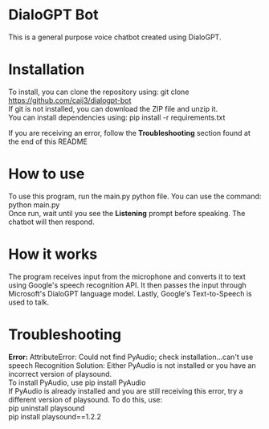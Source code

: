 # DialoGPT Bot
This is a general purpose voice chatbot created using DialoGPT.

# Installation
To install, you can clone the repository using: git clone https://github.com/caij3/dialogpt-bot 
<br>
If git is not installed, you can download the ZIP file and unzip it.
<br>
You can install dependencies using: pip install -r requirements.txt
<br>

If you are receiving an error, follow the **Troubleshooting** section found at the end of this README

# How to use
To use this program, run the main.py python file. You can use the command: python main.py
<br>
Once run, wait until you see the **Listening** prompt before speaking. The chatbot will then respond.

# How it works
The program receives input from the microphone and converts it to text using Google's speech recognition API. It then passes the input through Microsoft's DialoGPT language model. Lastly, Google's Text-to-Speech is used to talk.

# Troubleshooting
**Error:** AttributeError: Could not find PyAudio; check installation...can't use speech Recognition
Solution: Either PyAudio is not installed or you have an incorrect version of playsound.
<br>
To install PyAudio, use pip install PyAudio
<br>
If PyAudio is already installed and you are still receiving this error, try a different version of playsound. To do this, use:
<br>
pip uninstall playsound
<br>
pip install playsound==1.2.2